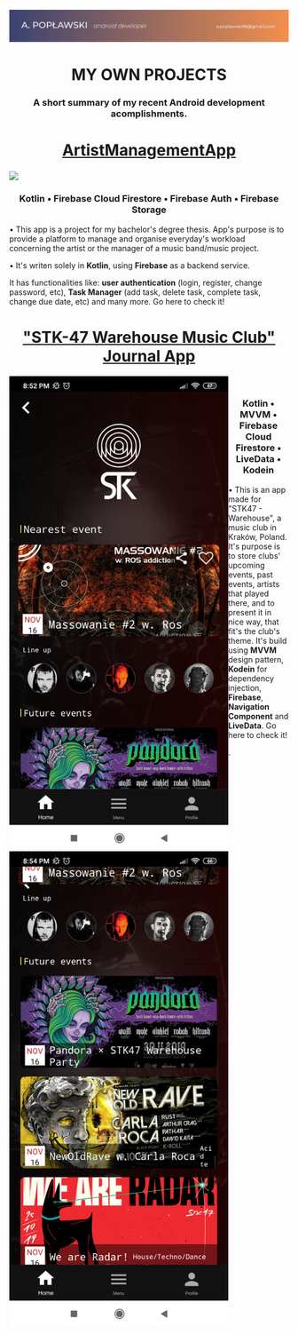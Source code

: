 <a href="https://github.com/apoplawski96/projects-summary/blob/master/assets/header.png"><img src="https://github.com/apoplawski96/projects-summary/blob/master/assets/header.png"></a>

<h1 align="center"> MY OWN PROJECTS </h4>

<p><h3 align="center">A short summary of my recent Android development acomplishments. <h3><p>

<p><h1 align="center"><a href="https://github.com/apoplawski96/ArtistManagerApp">ArtistManagementApp</a></h1></p>
<img align="center" src="https://github.com/apoplawski96/projects-summary/blob/master/assets/ArtistManagementApp.png" /></a>
<p><h3 align="center">
  Kotlin •
  Firebase Cloud Firestore •
  Firebase Auth •
  Firebase Storage
</h3></p>

<p> • This app is a project for my bachelor's degree thesis. App's purpose is to provide a platform to manage and organise everyday's workload concerning the artist or the manager of a music band/music project.</p>
<p> • It's writen solely in <b>Kotlin</b>, using <b>Firebase</b> as a backend service. </p>
<p> It has functionalities like: <b>user authentication</b> (login, register, change password, etc), <b>Task Manager</b> (add task, delete task, complete task, change due date, etc) and many more. Go here to check it!</p>

<p><h1 align="center"><a href="https://github.com/apoplawski96/music-club-journal-app">"STK-47 Warehouse Music Club" Journal App</a></h1></p>
<img width="395" align="left" src="https://github.com/apoplawski96/projects-summary/blob/master/assets/stk_app_ss_2.png" /></a>
<img width="395" align="left" src="https://github.com/apoplawski96/projects-summary/blob/master/assets/stk_app_ss_1.png" /></a>
<br>
<p><h3 align="center">
  Kotlin •
  MVVM •
  Firebase Cloud Firestore •
  LiveData •
  Kodein
</h3></p>

<p> • This is an app made for "STK47 - Warehouse", a music club in Kraków, Poland.
It's purpose is to store clubs' upcoming events, past events, artists that played there, and to present it in nice way,
that fit's the club's theme. It's build using <b>MVVM</b> design pattern, <b>Kodein</b> for dependency injection, <b>Firebase</b>, <b>Navigation Component</b> and <b>LiveData</b>. Go here to check it!</p>. 
